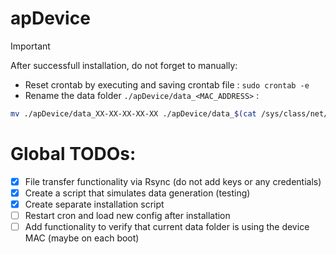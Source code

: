 # apDevice

> [!IMPORTANT]
> After successfull installation, do not forget to manually:
> * Reset crontab by executing and saving crontab file : ```sudo crontab -e ```
> * Rename the data folder ```./apDevice/data_<MAC_ADDRESS>``` :
> ```sh
> mv ./apDevice/data_XX-XX-XX-XX-XX ./apDevice/data_$(cat /sys/class/net/wlan0/address | tr ':' '-')
> ```

# Global TODOs:
- [x] File transfer functionality via Rsync (do not add keys or any credentials)
- [x] Create a script that simulates data generation (testing)
- [x] Create separate installation script
- [ ] Restart cron and load new config after installation
- [ ] Add functionality to verify that current data folder is using the device MAC (maybe on each boot)
